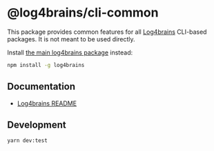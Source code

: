 # @log4brains/cli-common

This package provides common features for all [Log4brains](https://github.com/thomvaill/log4brains) CLI-based packages.
It is not meant to be used directly.

Install [the main log4brains package](https://www.npmjs.com/package/log4brains) instead:

```bash
npm install -g log4brains
```

## Documentation

- [Log4brains README](https://github.com/thomvaill/log4brains/blob/develop/README.md)

## Development

```bash
yarn dev:test
```
